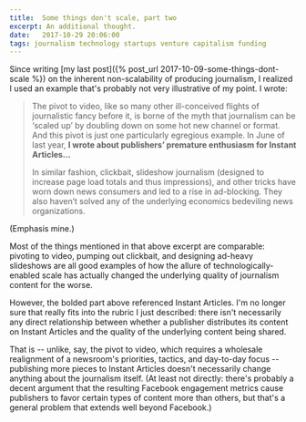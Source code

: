 ```yaml
---
title:  Some things don't scale, part two
excerpt: An additional thought.
date:   2017-10-29 20:06:00
tags: journalism technology startups venture capitalism funding
---
```

Since writing [my last post]({% post_url 2017-10-09-some-things-dont-scale %}) on the inherent non-scalability of producing journalism, I realized I used an example that's probably not very illustrative of my point. I wrote:

> The pivot to video, like so many other ill-conceived flights of journalistic fancy before it, is borne of the myth that journalism can be ‘scaled up’ by doubling down on some hot new channel or format. And this pivot is just one particularly egregious example. In June of last year, **I wrote about publishers’ premature enthusiasm for Instant Articles...**
>
> In similar fashion, clickbait, slideshow journalism (designed to increase page load totals and thus impressions), and other tricks have worn down news consumers and led to a rise in ad-blocking. They also haven’t solved any of the underlying economics bedeviling news organizations.

(Emphasis mine.)

Most of the things mentioned in that above excerpt are comparable: pivoting to video, pumping out clickbait, and designing ad-heavy slideshows are all good examples of how the allure of technologically-enabled scale has actually changed the underlying quality of journalism content for the worse.

However, the bolded part above referenced Instant Articles. I'm no longer sure that really fits into the rubric I just described: there isn't necessarily any direct relationship between whether a publisher distributes its content on Instant Articles and the quality of the underlying content being shared.

That is -- unlike, say, the pivot to video, which requires a wholesale realignment of a newsroom's priorities, tactics, and day-to-day focus -- publishing more pieces to Instant Articles doesn't necessarily change anything about the journalism itself. (At least not directly: there's probably a decent argument that the resulting Facebook engagement metrics cause publishers to favor certain types of content more than others, but that's a general problem that extends well beyond Facebook.)
